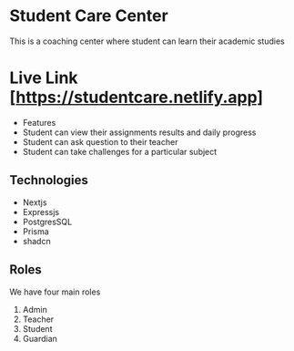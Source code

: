 # Student Care Center 
This is a coaching center where student can learn their academic studies 

# Live Link [https://studentcare.netlify.app]
 
- Features
- Student can view their assignments results and daily progress
- Student can ask question to their teacher
- Student can take challenges for a particular subject

  
## Technologies 
- Nextjs
- Expressjs
- PostgresSQL
- Prisma
- shadcn

## Roles 
We have four main roles 
1. Admin 
2. Teacher
3. Student
4. Guardian 
